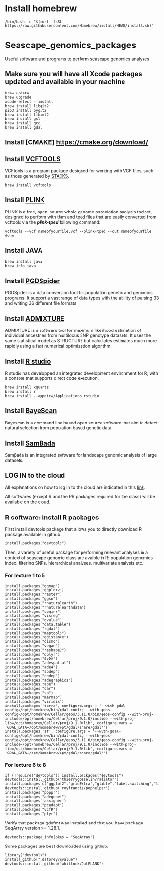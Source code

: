 # Install homebrew
```{r, engine = 'bash', eval = FALSE}
/bin/bash -c "$(curl -fsSL https://raw.githubusercontent.com/Homebrew/install/HEAD/install.sh)"
```

# Seascape_genomics_packages
Useful software and programs to perform seascape genomics analyses

## Make sure you will have all Xcode packages updated and available in your machine
```{r, engine = 'bash', eval = FALSE}
brew update
brew upgrade
xcode-select --install
brew install libgit2
pip3 install pygit2
brew install libxml2
brew install gsl 
brew install gcc
brew install gdal
```

## Install [CMAKE] https://cmake.org/download/

## Install [VCFTOOLS](http://vcftools.sourceforge.net/)
VCFtools is a program package designed for working with VCF files, such as those generated by [STACKS](http://catchenlab.life.illinois.edu/stacks/).
```{r, engine = 'bash', eval = FALSE}
brew install vcftools
```

## Install [PLINK](http://zzz.bwh.harvard.edu/plink/download.shtml)
PLINK is a free, open-source whole genome association analysis toolset, designed to perform with tfam and tped files that are easily converted from vcftools via the ***plink-tped*** following command:
```{r, engine = 'bash', eval = FALSE}
vcftools --vcf nameofyourfile.vcf --plink-tped --out nameofyourfile
done
```

## Install JAVA
```{r, engine = 'bash', eval = FALSE}
brew install java
brew info java
```

## Install [PGDSpider](http://www.cmpg.unibe.ch/software/PGDSpider/)
PGDSpider is a data conversion tool for population genetic and genomics programs. 
It support a vast range of data types with the ability of parsing 33 and writing 36 different file formats


## Install [ADMIXTURE](http://software.genetics.ucla.edu/admixture/)
ADMIXTURE is a software tool for maximum likelihood estimation of individual ancestries from multilocus SNP genotype datasets. It uses the same statistical model as STRUCTURE but calculates estimates much more rapidly using a fast numerical optimization algorithm.

## Install [R studio](https://www.rstudio.com/products/rstudio/download/)
R studio has developped an integrated development environment for R, with a console that supports direct code execution.

```{r, engine = 'bash', eval = FALSE}
brew install xquartz
brew install r
brew install --appdir=/Applications rstudio
```

## Install [BayeScan](http://cmpg.unibe.ch/software/BayeScan/download.html) 
Bayescan is a command line based open source software that aim to detect natural selection from population based genetic data.

## Install [SamBada](https://www.epfl.ch/labs/lasig/page-101934-en-html/sambada/)
Samβada is an integrated software for landscape genomic analysis of large datasets.

## LOG IN to the cloud 
All explanations on how to log in to the cloud are indicated in this [link](https://speciationgenomics.github.io/logging_on/).

All softwares (except R and the PR packages required for the class) will be available on the cloud.

## R software: install R packages 
First install devtools package that allows you to directly download R package available in github.
```{r}
install.packages("devtools")
```

Then, a variety of useful package for performing relevant analyses in a context of seascape genomic class are avaible in R: population genomics index, filtering SNPs, hierarchical analyses, multivariate analysis etc.

### For lecture 1 to 5

```{r}
install.packages("ggmap")
install.packages("ggplot2")
install.packages("raster")
install.packages("ggsn")
install.packages("rnaturalearth")
install.packages("rnaturalearthdata")
install.packages("seqinr")
install.packages("visreg")
install.packages("qvalue")
install.packages("data.table")
install.packages("rgdal")
install.packages("maptools")
install.packages("gdistance")
install.packages("dismo")
install.packages("vegan")
install.packages("reshape2")
install.packages("dplyr")
install.packages("SoDA")
install.packages("adespatial")
install.packages("ade4")
install.packages("spdep")
install.packages("codep")
install.packages("adegraphics")
install.packages("ape")
install.packages("car")
install.packages("sp")
install.packages("marmap")
install.packages("viridis") 
install.packages('terra', configure.args = '--with-gdal-config=/opt/homebrew/bin/gdal-config --with-geos-config=/opt/homebrew/Cellar/geos/3.11.0/bin/geos-config --with-proj-include=/opt/homebrew/Cellar/proj/9.1.0/include --with-proj-lib=/opt/homebrew/Cellar/proj/9.1.0/lib', configure.vars = 'GDAL_DATA=/opt/homebrew/opt/gdal/share/gdal/')
install.packages('sf', configure.args = '--with-gdal-config=/opt/homebrew/bin/gdal-config --with-geos-config=/opt/homebrew/Cellar/geos/3.11.0/bin/geos-config --with-proj-include=/opt/homebrew/Cellar/proj/9.1.0/include --with-proj-lib=/opt/homebrew/Cellar/proj/9.1.0/lib', configure.vars = 'GDAL_DATA=/opt/homebrew/opt/gdal/share/gdal/')
```

### For lecture 6 to 8
```{r}
if (!require("devtools")) install.packages("devtools")
devtools::install_github("thierrygosselin/radiator")
install.packages(c("ggplot2","gridExtra","gtable","label.switching","tidyr","devtools"),dependencies=T)
devtools::install_github('royfrancis/pophelper')
install.packages("poppr")
install.packages("adegenet")
install.packages("assigner")
install.packages("pcadapt")
install.packages("vcfR")
install.packages("plyr")
```

Verify that package gdsfmt was installed and that you have package SeqArray version >= 1.28.1.
```{r}
devtools::package_info(pkgs = "SeqArray")
```

Some packages are best downloaded using github:
```{r}
library("devtools")
install_github("jdstorey/qvalue")
devtools::install_github("whitlock/OutFLANK")
```
